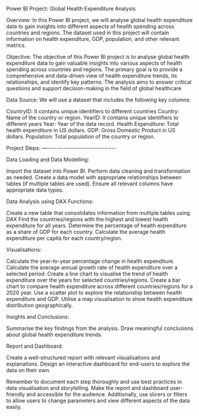 Power BI Project: Global Health Expenditure Analysis

Overview: In this Power BI project, we will analyse global health expenditure data to gain insights into different aspects of health spending across countries and regions. The dataset used in this project will contain information on health expenditure, GDP, population, and other relevant metrics.

Objective: The objective of this Power BI project is to analyse global health expenditure data to gain valuable insights into various aspects of health spending across countries and regions. The primary goal is to provide a comprehensive and data-driven view of health expenditure trends, its relationships, and identify key patterns. The analysis aims to answer critical questions and support decision-making in the field of global healthcare

Data Source: We will use a dataset that includes the following key columns:

CountryID: It contains unique identifiers to different countries
Country: Name of the country or region.
YearID: It contains unique identifiers to different years
Year: Year of the data record.
Health Expenditure: Total health expenditure in US dollars.
GDP: Gross Domestic Product in US dollars.
Population: Total population of the country or region.

Project Steps:
—-----------------------------

Data Loading and Data Modelling:


Import the dataset into Power BI.
Perform data cleaning and transformation as needed.
Create a data model with appropriate relationships between tables (if multiple tables are used).
Ensure all relevant columns have appropriate data types.

Data Analysis using DAX Functions:


Create a new table that consolidates information from multiple tables using DAX
Find the countries/regions with the highest and lowest health expenditure for all years.
Determine the percentage of health expenditure as a share of GDP for each country.
Calculate the average health expenditure per capita for each country/region.

Visualisations:


Calculate the year-to-year percentage change in health expenditure.
Calculate the average annual growth rate of health expenditure over a selected period.
Create a line chart to visualise the trend of health expenditure over the years for selected countries/regions.
Create a bar chart to compare health expenditure across different countries/regions for a 2020 year.
Use a scatter plot to explore the relationship between health expenditure and GDP.
Utilise a map visualisation to show health expenditure distribution geographically.


Insights and Conclusions:


Summarise the key findings from the analysis.
Draw meaningful conclusions about global health expenditure trends.

Report and Dashboard:


Create a well-structured report with relevant visualisations and explanations.
Design an interactive dashboard for end-users to explore the data on their own.

Remember to document each step thoroughly and use best practices in data visualisation and storytelling. Make the report and dashboard user-friendly and accessible for the audience. Additionally, use slicers or filters to allow users to change parameters and view different aspects of the data easily.

